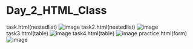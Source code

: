 # Day_2_HTML_Class
task.html(nestedlist)
![image](https://github.com/user-attachments/assets/cee4e584-4604-4e08-bf8f-6c3a35dbc51e)
task2.html(nestedlist)
![image](https://github.com/user-attachments/assets/3c9577de-0a40-4996-bf49-b06e48552020)
task3.html(table)
![image](https://github.com/user-attachments/assets/e2b37676-a317-43af-b25d-a190b56942dc)
task4.html(table)
![image](https://github.com/user-attachments/assets/8246732d-14bf-470a-a843-84f720a0bf01)
practice.html(form)
![image](https://github.com/user-attachments/assets/85b54672-8547-407c-b7c4-3ca97f285f00)
